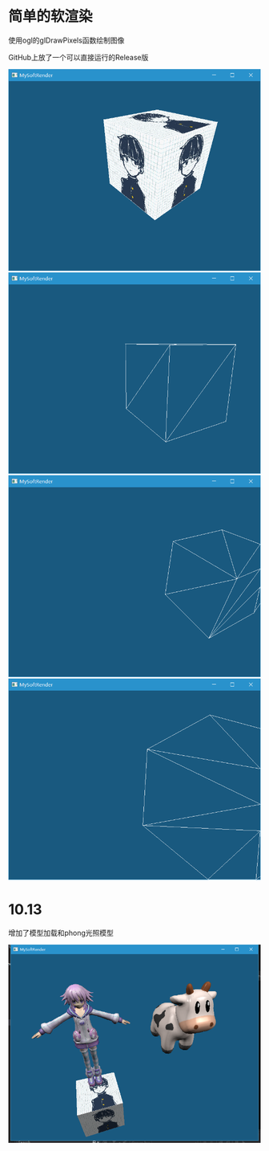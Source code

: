 # 简单的软渲染
    
使用ogl的glDrawPixels函数绘制图像

GitHub上放了一个可以直接运行的Release版

![image](https://github.com/ZBlueLine/MySoftRender/blob/master/img/%E7%BA%B9%E7%90%86.png)
![image](https://github.com/ZBlueLine/MySoftRender/blob/master/img/%E7%BA%BF%E6%A1%86.png)
![image](https://github.com/ZBlueLine/MySoftRender/blob/master/img/%E8%A3%81%E5%89%AA.png)
![image](https://github.com/ZBlueLine/MySoftRender/blob/master/img/%E8%A3%81%E5%89%AA2.png)

# 10.13

增加了模型加载和phong光照模型


![image](https://github.com/ZBlueLine/MySoftRender/blob/Light/img/%E5%85%89%E7%85%A7.png)